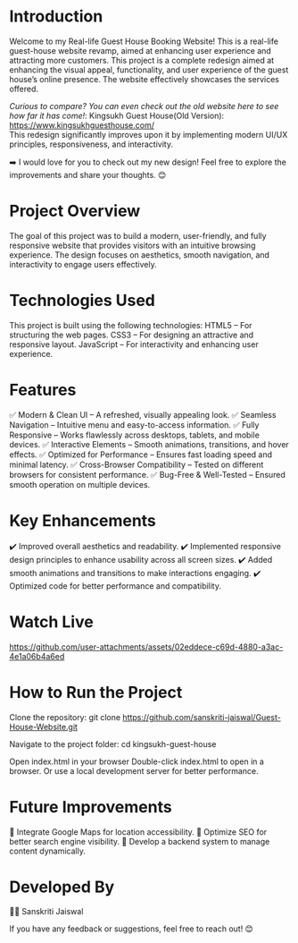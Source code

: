 # Introduction
Welcome to my Real-life Guest House Booking Website! This is a real-life guest-house website revamp, aimed at enhancing user experience and attracting more customers. This project is a complete redesign aimed at enhancing the visual appeal, functionality, and user experience of the guest house’s online presence. The website effectively showcases the services offered.

*Curious to compare? You can even check out the old website here to see how far it has come!*: Kingsukh Guest House(Old Version): https://www.kingsukhguesthouse.com/  
This redesign significantly improves upon it by implementing modern UI/UX principles, responsiveness, and interactivity.

➡️ I would love for you to check out my new design! Feel free to explore the improvements and share your thoughts. 😊

# Project Overview
The goal of this project was to build a modern, user-friendly, and fully responsive website that provides visitors with an intuitive browsing experience. The design focuses on aesthetics, smooth navigation, and interactivity to engage users effectively.

# Technologies Used
This project is built using the following technologies:
HTML5 – For structuring the web pages.
CSS3 – For designing an attractive and responsive layout.
JavaScript – For interactivity and enhancing user experience.

# Features
✅ Modern & Clean UI – A refreshed, visually appealing look.
✅ Seamless Navigation – Intuitive menu and easy-to-access information.
✅ Fully Responsive – Works flawlessly across desktops, tablets, and mobile devices.
✅ Interactive Elements – Smooth animations, transitions, and hover effects.
✅ Optimized for Performance – Ensures fast loading speed and minimal latency.
✅ Cross-Browser Compatibility – Tested on different browsers for consistent performance.
✅ Bug-Free & Well-Tested – Ensured smooth operation on multiple devices.

# Key Enhancements
✔️ Improved overall aesthetics and readability.
✔️ Implemented responsive design principles to enhance usability across all screen sizes.
✔️ Added smooth animations and transitions to make interactions engaging.
✔️ Optimized code for better performance and compatibility.

# Watch Live

https://github.com/user-attachments/assets/02eddece-c69d-4880-a3ac-4e1a06b4a6ed

# How to Run the Project
Clone the repository:
git clone https://github.com/sanskriti-jaiswal/Guest-House-Website.git

Navigate to the project folder:
cd kingsukh-guest-house

Open index.html in your browser
Double-click index.html to open in a browser.
Or use a local development server for better performance.

# Future Improvements
🔹 Integrate Google Maps for location accessibility.
🔹 Optimize SEO for better search engine visibility.
🔹 Develop a backend system to manage content dynamically.

# Developed By
👩‍💻 Sanskriti Jaiswal

If you have any feedback or suggestions, feel free to reach out! 😊

